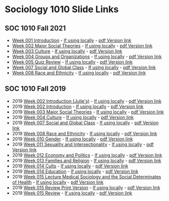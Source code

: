 # Sociology 1010 Slide Links

<!-- link to this slide [here](https://github.com/ldsands/Slides/blob/master/SOC1010.md) -->

## SOC 1010 Fall 2021

- [Week 001 Introduction](https://ldsands.github.io/Slides/MainSlides/SOC1010Fall2021/Week_001.html) - [If using locally](Slides/MainSlides/SOC1010Fall2021/Week_001.html) - [pdf Version link](https://ldsands.github.io/Slides/MainSlides/SOC1010Fall2021/Week_001.html?print-pdf)
- [Week 002 Major Social Theories](https://ldsands.github.io/Slides/MainSlides/SOC1010Fall2021/Week_002.html) - [If using locally](Slides/MainSlides/SOC1010Fall2021/Week_002.html) - [pdf Version link](https://ldsands.github.io/Slides/MainSlides/SOC1010Fall2021/Week_002.html?print-pdf)
- [Week 003 Culture](https://ldsands.github.io/Slides/MainSlides/SOC1010Fall2021/Week_003.html) - [If using locally](Slides/MainSlides/SOC1010Fall2021/Week_003.html) - [pdf Version link](https://ldsands.github.io/Slides/MainSlides/SOC1010Fall2021/Week_003.html?print-pdf)
- [Week 004 Groups and Organizations](https://ldsands.github.io/Slides/MainSlides/SOC1010Fall2021/Week_004.html) - [If using locally](Slides/MainSlides/SOC1010Fall2021/Week_004.html) - [pdf Version link](https://ldsands.github.io/Slides/MainSlides/SOC1010Fall2021/Week_004.html?print-pdf)
- [Week 005 Quiz Review](https://ldsands.github.io/Slides/MainSlides/SOC1010Fall2021/Week_005.html) - [If using locally](Slides/MainSlides/SOC1010Fall2021/Week_005.html) - [pdf Version link](https://ldsands.github.io/Slides/MainSlides/SOC1010Fall2021/Week_005.html?print-pdf)
- [Week 007 Social and Global Class](https://ldsands.github.io/Slides/MainSlides/SOC1010Fall2021/Week_007.html) - [If using locally](Slides/MainSlides/SOC1010Fall2021/Week_007.html) - [pdf Version link](https://ldsands.github.io/Slides/MainSlides/SOC1010Fall2021/Week_007.html?print-pdf)
- [Week 008 Race and Ethnicity](https://ldsands.github.io/Slides/MainSlides/SOC1010Fall2021/Week_008.html) - [If using locally](Slides/MainSlides/SOC1010Fall2021/Week_008.html) - [pdf Version link](https://ldsands.github.io/Slides/MainSlides/SOC1010Fall2021/Week_008.html?print-pdf)
<!-- 
- [Week 009](https://ldsands.github.io/Slides/MainSlides/SOC1010Fall2021/Week_009.html) - [If using locally](Slides/MainSlides/SOC1010Fall2021/Week_009.html) - [pdf Version link](https://ldsands.github.io/Slides/MainSlides/SOC1010Fall2021/Week_009.html?print-pdf)
- [Week 010](https://ldsands.github.io/Slides/MainSlides/SOC1010Fall2021/Week_010.html) - [If using locally](Slides/MainSlides/SOC1010Fall2021/Week_010.html) - [pdf Version link](https://ldsands.github.io/Slides/MainSlides/SOC1010Fall2021/Week_010.html?print-pdf)
- [Week 011](https://ldsands.github.io/Slides/MainSlides/SOC1010Fall2021/Week_011.html) - [If using locally](Slides/MainSlides/SOC1010Fall2021/Week_011.html) - [pdf Version link](https://ldsands.github.io/Slides/MainSlides/SOC1010Fall2021/Week_011.html?print-pdf)
- [Week 012](https://ldsands.github.io/Slides/MainSlides/SOC1010Fall2021/Week_012.html) - [If using locally](Slides/MainSlides/SOC1010Fall2021/Week_012.html) - [pdf Version link](https://ldsands.github.io/Slides/MainSlides/SOC1010Fall2021/Week_012.html?print-pdf)
- [Week 013](https://ldsands.github.io/Slides/MainSlides/SOC1010Fall2021/Week_013.html) - [If using locally](Slides/MainSlides/SOC1010Fall2021/Week_013.html) - [pdf Version link](https://ldsands.github.io/Slides/MainSlides/SOC1010Fall2021/Week_013.html?print-pdf)
- [Week 014](https://ldsands.github.io/Slides/MainSlides/SOC1010Fall2021/Week_014.html) - [If using locally](Slides/MainSlides/SOC1010Fall2021/Week_014.html) - [pdf Version link](https://ldsands.github.io/Slides/MainSlides/SOC1010Fall2021/Week_014.html?print-pdf)
- [Week 015](https://ldsands.github.io/Slides/MainSlides/SOC1010Fall2021/Week_015.html) - [If using locally](Slides/MainSlides/SOC1010Fall2021/Week_015.html) - [pdf Version link](https://ldsands.github.io/Slides/MainSlides/SOC1010Fall2021/Week_015.html?print-pdf)
-->

## SOC 1010 Fall 2019

- 2019 [Week 002 Introduction (Julie's)](https://ldsands.github.io/Slides/MainSlides/intro_soc_1010/week_002_Julie.html) - [If using locally](Slides/MainSlides/intro_soc_1010/week_002_Julie.html) - [pdf Version link](https://ldsands.github.io/Slides/MainSlides/intro_soc_1010/week_002_Julie.html?print-pdf)
- 2019 [Week 002 Introduction](https://ldsands.github.io/Slides/MainSlides/intro_soc_1010/week_002.html) - [If using locally](Slides/MainSlides/intro_soc_1010/week_002.html) - [pdf Version link](https://ldsands.github.io/Slides/MainSlides/intro_soc_1010/week_002.html?print-pdf)
- 2019 [Week 003 Major Social Theories](https://ldsands.github.io/Slides/MainSlides/intro_soc_1010/week_003.html) - [If using locally](Slides/MainSlides/intro_soc_1010/week_003.html) - [pdf Version link](https://ldsands.github.io/Slides/MainSlides/intro_soc_1010/week_003.html?print-pdf)
- 2019 [Week 004 Culture](https://ldsands.github.io/Slides/MainSlides/intro_soc_1010/week_004.html) - [If using locally](Slides/MainSlides/intro_soc_1010/week_004.html) - [pdf Version link](https://ldsands.github.io/Slides/MainSlides/intro_soc_1010/week_004.html?print-pdf)
- 2019 [Week 007 Social and Global Class](https://ldsands.github.io/Slides/MainSlides/intro_soc_1010/week_007.html) - [If using locally](Slides/MainSlides/intro_soc_1010/week_007.html) - [pdf Version link](https://ldsands.github.io/Slides/MainSlides/intro_soc_1010/week_007.html?print-pdf)
- 2019 [Week 008 Race and Ethnicity](https://ldsands.github.io/Slides/MainSlides/intro_soc_1010/week_008.html) - [If using locally](Slides/MainSlides/intro_soc_1010/week_008.html) - [pdf Version link](https://ldsands.github.io/Slides/MainSlides/intro_soc_1010/week_008.html?print-pdf)
- 2019 [Week 010 Gender](https://ldsands.github.io/Slides/MainSlides/intro_soc_1010/week_010.html) - [If using locally](Slides/MainSlides/intro_soc_1010/week_010.html) - [pdf Version link](https://ldsands.github.io/Slides/MainSlides/intro_soc_1010/week_010.html?print-pdf)
- 2019 [Week 011 Sexuality and Intersectionality](https://ldsands.github.io/Slides/MainSlides/intro_soc_1010/week_011.html) - [If using locally](Slides/MainSlides/intro_soc_1010/week_011.html) - [pdf Version link](https://ldsands.github.io/Slides/MainSlides/intro_soc_1010/week_011.html?print-pdf)
- 2019 [Week 012 Economy and Politics](https://ldsands.github.io/Slides/MainSlides/intro_soc_1010/week_012.html) - [If using locally](Slides/MainSlides/intro_soc_1010/week_012.html) - [pdf Version link](https://ldsands.github.io/Slides/MainSlides/intro_soc_1010/week_012.html?print-pdf)
- 2019 [Week 013 Families and Religion](https://ldsands.github.io/Slides/MainSlides/intro_soc_1010/week_013.html) - [If using locally](Slides/MainSlides/intro_soc_1010/week_013.html) - [pdf Version link](https://ldsands.github.io/Slides/MainSlides/intro_soc_1010/week_013.html?print-pdf)
- 2019 [Week 014 Cults](https://ldsands.github.io/Slides/MainSlides/intro_soc_1010/Week_014_cults.html) - [If using locally](Slides/MainSlides/intro_soc_1010/Week_014_cults.html) - [pdf Version link](https://ldsands.github.io/Slides/MainSlides/intro_soc_1010/Week_014_cults.html?print-pdf)
- 2019 [Week 014 Education](https://ldsands.github.io/Slides/MainSlides/intro_soc_1010/week_014.html) - [If using locally](Slides/MainSlides/intro_soc_1010/week_014.html) - [pdf Version link](https://ldsands.github.io/Slides/MainSlides/intro_soc_1010/week_014.html?print-pdf)
- 2019 [Week 015 Lecture Medical Sociology and the Social Determinates of Health](https://ldsands.github.io/Slides/MainSlides/intro_soc_1010/week_015_lecture.html) - [If using locally](Slides/MainSlides/intro_soc_1010/week_015_lecture.html) - [pdf Version link](https://ldsands.github.io/Slides/MainSlides/intro_soc_1010/week_015_lecture.html?print-pdf)
- 2019 [Week 015 Review Print Version](https://ldsands.github.io/Slides/MainSlides/intro_soc_1010/week_015_print_version.html) - [If using locally](Slides/MainSlides/intro_soc_1010/week_015_print_version.html) - [pdf Version link](https://ldsands.github.io/Slides/MainSlides/intro_soc_1010/week_015_print_version.html?print-pdf)
- 2019 [Week 015 Review](https://ldsands.github.io/Slides/MainSlides/intro_soc_1010/week_015.html) - [If using locally](Slides/MainSlides/intro_soc_1010/week_015.html) - [pdf Version link](https://ldsands.github.io/Slides/MainSlides/intro_soc_1010/week_015.html?print-pdf)
